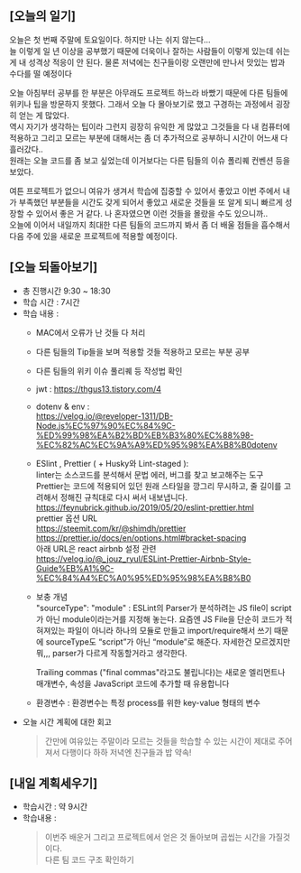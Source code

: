 ## [오늘의 일기]
오늘은 첫 번째 주말에 토요일이다. 하지만 나는 쉬지 않는다...  
늘 이렇게 일 년 이상을 공부했기 때문에 더욱이나 잘하는 사람들이 이렇게 있는데 쉬는 게 내 성격상  적응이 안 된다. 물론 저녁에는 친구들이랑 오랜만에 만나서 맛있는 밥과 수다를 떨 예정이다

오늘 아침부터 공부를 한 부분은 아무래도 프로젝트 하느라 바빴기 때문에 다른 팀들에 위키나 팁을 방문하지 못했다. 그래서 오늘 다 몰아보기로 했고 구경하는 과정에서 굉장히 얻는 게 많았다.  
역시 자기가 생각하는 팁이라 그런지 굉장히 유익한 게 많았고 그것들을 다 내 컴퓨터에 적용하고 그리고 모르는 부분에 대해서는 좀 더 추가적으로 공부하니 시간이 어느새 다 흘러갔다..  
원래는 오늘 코드를 좀 보고 싶었는데 이거보다는 다른 팀들의 이슈 폴리퀘 컨벤션 등을 보았다.

여튼 프로젝트가 없으니 여유가 생겨서 학습에 집중할 수 있어서 좋았고 이번 주에서 내가 부족했던 부분들을 시간도 갖게 되어서 좋았고 새로운 것들을 또 알게 되니 빠르게 성장할 수 있어서 좋은 거 같다. 나 혼자였으면 이런 것들을 몰랐을 수도 있으니까..  
오늘에 이어서 내일까지 최대한 다른 팀들의 코드까지 봐서 좀 더 배울 점들을 흡수해서 다음 주에 있을 새로운  프로젝트에 적용할 예정이다.



## [오늘 되돌아보기]
 - 총 진행시간 9:30 ~ 18:30 
 - 학습 시간 : 7시간
 - 학습 내용 : 
     - MAC에서 오류가 난 것들 다 처리
     - 다른 팀들의 Tip들을 보며 적용할 것들 적용하고 모르는 부분 공부
     - 다른 팀들의 위키 이슈 풀리퀘 등 작성법 확인
     - jwt : https://thgus13.tistory.com/4
     - dotenv & env :  
     https://velog.io/@reveloper-1311/DB-Node.js%EC%97%90%EC%84%9C-%ED%99%98%EA%B2%BD%EB%B3%80%EC%88%98-%EC%82%AC%EC%9A%A9%ED%95%98%EA%B8%B0dotenv
     - ESlint , Prettier ( + Husky와 Lint-staged ):  
     linter는 소스코드를 분석해서 문법 에러, 버그를 찾고 보고해주는 도구  
     Prettier는 코드에 적용되어 있던 원래 스타일을 깡그리 무시하고, 줄 길이를 고려해서 정해진 규칙대로 다시 써서 내보냅니다.  
     https://feynubrick.github.io/2019/05/20/eslint-prettier.html  
     prettier 옵션 URL  
     https://steemit.com/kr/@shimdh/prettier
     https://prettier.io/docs/en/options.html#bracket-spacing    
     아래 URL은 react airbnb 설정 관련  
     https://velog.io/@_jouz_ryul/ESLint-Prettier-Airbnb-Style-Guide%EB%A1%9C-%EC%84%A4%EC%A0%95%ED%95%98%EA%B8%B0  
    - 보충 개념  
     "sourceType": "module" : ESLint의 Parser가 분석하려는 JS file이 script가 아닌 module이라는거를 지정해 놓는다. 요즘엔 JS File을 단순히 코드가 적혀져있는 파일이 아니라 하나의 모듈로 만들고 import/require해서 쓰기 때문에 sourceType도 “script”가 아닌 “module”로 해준다. 자세한건 모르겠지만 뭐,,, parser가 다르게 작동할거라고 생각한다.  

      Trailing commas ("final commas"라고도 불립니다)는 새로운 엘리먼트나 매개변수, 속성을 JavaScript 코드에 추가할 때 유용합니다
     - 환경변수 : 환경변수는 특정 process를 위한 key-value 형태의 변수
 - 오늘 시간 계획에 대한 회고
   > 간만에 여유있는 주말이라 모르는 것들을 학습할 수 있는 시간이 제대로 주어져서 다행이다 하하
   > 저녁엔 친구들과 밥 약속!

 ## [내일 계획세우기]
 - 학습시간 : 약 9시간
 - 학습내용 : 
   > 이번주 배운거 그리고 프로젝트에서 얻은 것 돌아보며 곱씹는 시간을 가질것이다.  
   > 다른 팀 코드 구조 확인하기

